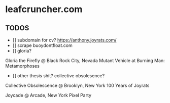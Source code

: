 leafcruncher.com
================

TODOS
-----

- [] subdomain for cv? https://anthony.joyrats.com/
- [] scrape buoydontfloat.com
- [] gloria?

Gloria the Firefly @ Black Rock City, Nevada
Mutant Vehicle at Burning Man: Metamorphoses
- [] other thesis shit? collective obsolesence?


Collective Obsolescence @ Brooklyn, New York
100 Years of Joyrats


Joycade @ Arcade, New York
Pixel Party
